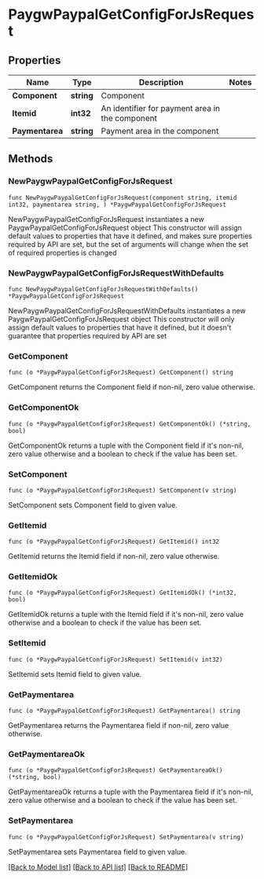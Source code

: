 # PaygwPaypalGetConfigForJsRequest

## Properties

Name | Type | Description | Notes
------------ | ------------- | ------------- | -------------
**Component** | **string** | Component | 
**Itemid** | **int32** | An identifier for payment area in the component | 
**Paymentarea** | **string** | Payment area in the component | 

## Methods

### NewPaygwPaypalGetConfigForJsRequest

`func NewPaygwPaypalGetConfigForJsRequest(component string, itemid int32, paymentarea string, ) *PaygwPaypalGetConfigForJsRequest`

NewPaygwPaypalGetConfigForJsRequest instantiates a new PaygwPaypalGetConfigForJsRequest object
This constructor will assign default values to properties that have it defined,
and makes sure properties required by API are set, but the set of arguments
will change when the set of required properties is changed

### NewPaygwPaypalGetConfigForJsRequestWithDefaults

`func NewPaygwPaypalGetConfigForJsRequestWithDefaults() *PaygwPaypalGetConfigForJsRequest`

NewPaygwPaypalGetConfigForJsRequestWithDefaults instantiates a new PaygwPaypalGetConfigForJsRequest object
This constructor will only assign default values to properties that have it defined,
but it doesn't guarantee that properties required by API are set

### GetComponent

`func (o *PaygwPaypalGetConfigForJsRequest) GetComponent() string`

GetComponent returns the Component field if non-nil, zero value otherwise.

### GetComponentOk

`func (o *PaygwPaypalGetConfigForJsRequest) GetComponentOk() (*string, bool)`

GetComponentOk returns a tuple with the Component field if it's non-nil, zero value otherwise
and a boolean to check if the value has been set.

### SetComponent

`func (o *PaygwPaypalGetConfigForJsRequest) SetComponent(v string)`

SetComponent sets Component field to given value.


### GetItemid

`func (o *PaygwPaypalGetConfigForJsRequest) GetItemid() int32`

GetItemid returns the Itemid field if non-nil, zero value otherwise.

### GetItemidOk

`func (o *PaygwPaypalGetConfigForJsRequest) GetItemidOk() (*int32, bool)`

GetItemidOk returns a tuple with the Itemid field if it's non-nil, zero value otherwise
and a boolean to check if the value has been set.

### SetItemid

`func (o *PaygwPaypalGetConfigForJsRequest) SetItemid(v int32)`

SetItemid sets Itemid field to given value.


### GetPaymentarea

`func (o *PaygwPaypalGetConfigForJsRequest) GetPaymentarea() string`

GetPaymentarea returns the Paymentarea field if non-nil, zero value otherwise.

### GetPaymentareaOk

`func (o *PaygwPaypalGetConfigForJsRequest) GetPaymentareaOk() (*string, bool)`

GetPaymentareaOk returns a tuple with the Paymentarea field if it's non-nil, zero value otherwise
and a boolean to check if the value has been set.

### SetPaymentarea

`func (o *PaygwPaypalGetConfigForJsRequest) SetPaymentarea(v string)`

SetPaymentarea sets Paymentarea field to given value.



[[Back to Model list]](../README.md#documentation-for-models) [[Back to API list]](../README.md#documentation-for-api-endpoints) [[Back to README]](../README.md)


